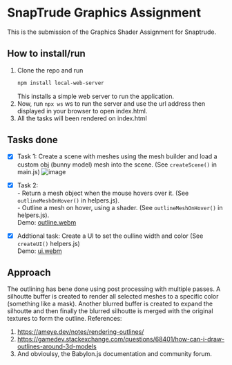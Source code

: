 # SnapTrude Graphics Assignment

This is the submission of the Graphics Shader Assignment for Snaptrude.

## How to install/run
1. Clone the repo and run
   ```bash
   npm install local-web-server
   ```
   This installs a simple web server to run the application.
2. Now, run `npx ws` ws to run the server and use the url address then displayed in your browser to open index.html.
3. All the tasks will been rendered on index.html

## Tasks done
- [x] Task 1: Create a scene with meshes using the mesh builder and load a custom obj (bunny model) mesh into the scene. (See `createScene()` in main.js)
      ![image](https://github.com/Ishan-002/snaptrude-assignment/assets/58972469/dda1c48a-181e-4fac-b3e9-45be3d0ef4d7)

- [x] Task 2: <br>
         - Return a mesh object when the mouse hovers over it. (See `outlineMeshOnHover()` in helpers.js). <br>
         - Outline a mesh on hover, using a shader. (See `outlineMeshOnHover()` in helpers.js). <br>
      Demo: [outline.webm](https://github.com/Ishan-002/snaptrude-assignment/assets/58972469/ad02fabc-98df-4993-887f-c81bd00abb1b)
      
- [x] Addtional task: Create a UI to set the oulline width and color (See `createUI()` helpers.js) <br>
      Demo: [ui.webm](https://github.com/Ishan-002/snaptrude-assignment/assets/58972469/a2cccbe8-85d5-414c-888a-b75a4f25509b)

## Approach
The outlining has bene done using post processing with multiple passes. A silhoutte buffer is created to render all selected meshes to a specific color (something like a mask). Another blurred buffer is created to expand the silhoutte and then finally the blurred silhoutte is merged with the original textures to form the outline.
References:
1. https://ameye.dev/notes/rendering-outlines/
2. https://gamedev.stackexchange.com/questions/68401/how-can-i-draw-outlines-around-3d-models
3. And obvioulsy, the Babylon.js documentation and community forum.
